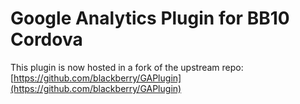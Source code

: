 Google Analytics Plugin for BB10 Cordova
==========================================

This plugin is now hosted in a fork of the upstream repo:
[https://github.com/blackberry/GAPlugin](https://github.com/blackberry/GAPlugin)
